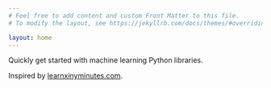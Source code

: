 ```yaml
---
# Feel free to add content and custom Front Matter to this file.
# To modify the layout, see https://jekyllrb.com/docs/themes/#overriding-theme-defaults

layout: home
---
```


Quickly get started with machine learning Python libraries.

Inspired by [learnxinyminutes.com](https://learnxinyminutes.com).
